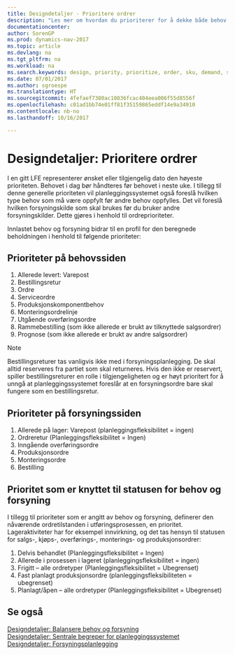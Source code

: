 ```yaml
---
title: Designdetaljer - Prioritere ordrer
description: "Les mer om hvordan du prioriterer for å dekke både behov og forsyningskrav."
documentationcenter: 
author: SorenGP
ms.prod: dynamics-nav-2017
ms.topic: article
ms.devlang: na
ms.tgt_pltfrm: na
ms.workload: na
ms.search.keywords: design, priority, prioritize, order, sku, demand, supply
ms.date: 07/01/2017
ms.author: sgroespe
ms.translationtype: HT
ms.sourcegitcommit: 4fefaef7380ac10836fcac404eea006f55d8556f
ms.openlocfilehash: c01ad1bb74e01ff81f35159865eddf14e9a34910
ms.contentlocale: nb-no
ms.lasthandoff: 10/16/2017

---
```

# <a name="design-details-prioritizing-orders"></a>Designdetaljer: Prioritere ordrer
I en gitt LFE representerer ønsket eller tilgjengelig dato den høyeste prioriteten. Behovet i dag bør håndteres før behovet i neste uke. I tillegg til denne generelle prioriteten vil planleggingssystemet også foreslå hvilken type behov som må være oppfylt før andre behov oppfylles. Det vil foreslå hvilken forsyningskilde som skal brukes før du bruker andre forsyningskilder. Dette gjøres i henhold til ordreprioriteter.  
  
Innlastet behov og forsyning bidrar til en profil for den beregnede beholdningen i henhold til følgende prioriteter:  
  
## <a name="priorities-on-the-demand-side"></a>Prioriteter på behovssiden  
1. Allerede levert: Varepost  
2. Bestillingsretur  
3. Ordre  
4. Serviceordre  
5. Produksjonskomponentbehov  
6. Monteringsordrelinje  
7. Utgående overføringsordre  
8. Rammebestilling (som ikke allerede er brukt av tilknyttede salgsordrer)  
9. Prognose (som ikke allerede er brukt av andre salgsordrer)  
  
> [!NOTE]  
>  Bestillingsreturer tas vanligvis ikke med i forsyningsplanlegging. De skal alltid reserveres fra partiet som skal returneres. Hvis den ikke er reservert, spiller bestillingsreturer en rolle i tilgjengeligheten og er høyt prioritert for å unngå at planleggingssystemet foreslår at en forsyningsordre bare skal fungere som en bestillingsretur.  
  
## <a name="priorities-on-the-supply-side"></a>Prioriteter på forsyningssiden  
1. Allerede på lager: Varepost (planleggingsfleksibilitet = ingen)  
2. Ordreretur (Planleggingsfleksibilitet = Ingen)  
3. Inngående overføringsordre  
4. Produksjonsordre  
5. Monteringsordre  
6. Bestilling  
  
## <a name="priority-related-to-the-state-of-demand-and-supply"></a>Prioritet som er knyttet til statusen for behov og forsyning  
I tillegg til prioriteter som er angitt av behov og forsyning, definerer den nåværende ordretilstanden i utføringsprosessen, en prioritet. Lageraktiviteter har for eksempel innvirkning, og det tas hensyn til statusen for salgs-, kjøps-, overførings-, monterings- og produksjonsordrer:  
  
1. Delvis behandlet (Planleggingsfleksibilitet = Ingen)  
2. Allerede i prosessen i lageret (planleggingsfleksibilitet = ingen)  
3. Frigitt – alle ordretyper (Planleggingsfleksibilitet = Ubegrenset)  
4. Fast planlagt produksjonsordre (planleggingsfleksibiliteten = ubegrenset)  
5. Planlagt/åpen – alle ordretyper (Planleggingsfleksibilitet = Ubegrenset)  
  
## <a name="see-also"></a>Se også  
[Designdetaljer: Balansere behov og forsyning](design-details-balancing-demand-and-supply.md)   
[Designdetaljer: Sentrale begreper for planleggingssystemet](design-details-central-concepts-of-the-planning-system.md)   
[Designdetaljer: Forsyningsplanlegging](design-details-supply-planning.md)

